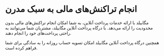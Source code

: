 # انجام تراکنش‌های مالی به سبک مدرن

مگابیلد با ارائه خدمات پرداخت آنلاین، به شما امکان انجام تراکنش‌های مالی بدون محدودیت را ارائه می‌دهد. با درگاه پرداخت آنلاین مگابیلد، مشتریان شما می‌توانند به راحتی پرداخت‌های خود را انجام دهند.

همچنین درگاه پرداخت آنلاین مگابیلد امکان تسویه حساب روزانه را به سادگی برای شما فراهم کرده است.
